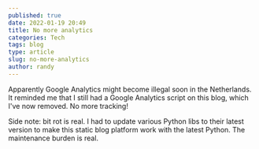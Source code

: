 ```yaml
---
published: true
date: 2022-01-19 20:49
title: No more analytics
categories: Tech
tags: blog
type: article
slug: no-more-analytics
author: randy
---
```

Apparently Google Analytics might become illegal soon in the Netherlands. It reminded me that I still had a Google Analytics script on this blog, which I've now removed. No more tracking!

Side note: bit rot is real. I had to update various Python libs to their latest version to make this static blog platform work with the latest Python. The maintenance burden is real.
